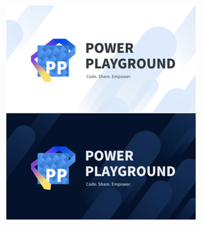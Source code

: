 ![Power Playground Icon-Light](https://raw.githubusercontent.com/Power-Playground/app/main/resources/PP_cover_light.svg#gh-light-mode-only)
![Power Playground Icon-Dark](https://raw.githubusercontent.com/Power-Playground/app/main/resources/PP_cover_dark.svg#gh-dark-mode-only)

